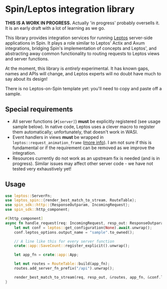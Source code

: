 # Spin/Leptos integration library

**THIS IS A WORK IN PROGRESS.** Actually 'in progress' probably oversells it. It is an early draft with a lot of learning as we go.

This library provides integration services for running [Leptos](https://leptos-rs.github.io/leptos/) server-side applications in Spin.  It plays a role similar to Leptos' Actix and Axum integrations, bridging Spin's implementation of concepts and Leptos', and abstracting away common functionality to routing requests to Leptos views and server functions.

At the moment, this library is _entirely_ experimental. It has known gaps, names and APIs will change, and Leptos experts will no doubt have much to say about its design!

There is no Leptos-on-Spin template yet: you'll need to copy and paste off a sample.

## Special requirements

* All server functions (`#[server]`) **must** be explicitly registered (see usage sample below). In native code, Leptos uses a clever macro to register them automatically; unfortunately, that doesn't work in WASI.
* Event handlers in views **must** be wrapped in `leptos::request_animation_frame` ([more info](https://leptos-rs.github.io/leptos/ssr/24_hydration_bugs.html#mismatches-between-server-and-client-code)). I am not sure if this is fundamental or if the requirement can be removed as we improve the integration.
* Resources currently do not work as an upstream fix is needed (and is in progress). Similar issues may affect other server code - we have not tested very exhaustively yet!

## Usage

```rust
use leptos::ServerFn;
use leptos_spin::{render_best_match_to_stream, RouteTable};
use spin_sdk::http::{ResponseOutparam, IncomingRequest};
use spin_sdk::http_component;

#[http_component]
async fn handle_request(req: IncomingRequest, resp_out: ResponseOutparam) {
    let mut conf = leptos::get_configuration(None).await.unwrap();
    conf.leptos_options.output_name = "sample".to_owned();

    // A line like this for every server function
    crate::app::SaveCount::register_explicit().unwrap();

    let app_fn = crate::app::App;

    let mut routes = RouteTable::build(app_fn);
    routes.add_server_fn_prefix("/api").unwrap();

    render_best_match_to_stream(req, resp_out, &routes, app_fn, &conf.leptos_options).await
}
```
